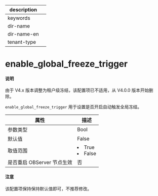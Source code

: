 |description||
|---|---|
|keywords||
|dir-name||
|dir-name-en||
|tenant-type||

# enable_global_freeze_trigger

<main id="notice" type='explain'>
<h4>说明</h4>
<p>由于 V4.x 版本调整为租户级冻结，该配置项已不适用，从 V4.0.0 版本开始删除。  </p>
</main>

`enable_global_freeze_trigger` 用于设置是否开启自动触发全局冻结。

|      **属性**      |                                                 **描述**                                                 |
|------------------|--------------------------------------------------------------------------------------------------------|
| 参数类型             | Bool                                                                                                    |
| 默认值              | False                                                                                                  |
| 取值范围             | </li><li> True   </li><li> False    |
| 是否重启 OBServer 节点生效 | 否                                                                                                      |

<main id="notice" type='notice'>
<h4>注意</h4>
<p>该配置项保持保持默认值即可，不推荐修改。  </p>
</main>
